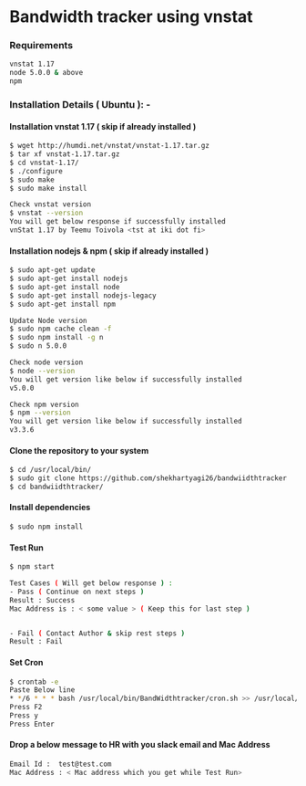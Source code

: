 # Bandwidth tracker using vnstat

### Requirements 
```bash
vnstat 1.17
node 5.0.0 & above
npm
```

### Installation Details ( Ubuntu ): -

#### Installation vnstat 1.17 ( skip if already installed )
```bash
$ wget http://humdi.net/vnstat/vnstat-1.17.tar.gz
$ tar xf vnstat-1.17.tar.gz
$ cd vnstat-1.17/
$ ./configure
$ sudo make
$ sudo make install

Check vnstat version
$ vnstat --version
You will get below response if successfully installed
vnStat 1.17 by Teemu Toivola <tst at iki dot fi>
```

#### Installation nodejs & npm ( skip if already installed )
```bash
$ sudo apt-get update
$ sudo apt-get install nodejs
$ sudo apt-get install node
$ sudo apt-get install nodejs-legacy
$ sudo apt-get install npm

Update Node version 
$ sudo npm cache clean -f
$ sudo npm install -g n
$ sudo n 5.0.0

Check node version
$ node --version
You will get version like below if successfully installed
v5.0.0

Check npm version
$ npm --version
You will get version like below if successfully installed
v3.3.6
```

#### Clone the repository to your system
```bash
$ cd /usr/local/bin/
$ sudo git clone https://github.com/shekhartyagi26/bandwiidthtracker
$ cd bandwiidthtracker/
```

#### Install dependencies
```bash
$ sudo npm install
```

#### Test Run
```bash
$ npm start

Test Cases ( Will get below response ) :
- Pass ( Continue on next steps )
Result : Success
Mac Address is : < some value > ( Keep this for last step )


- Fail ( Contact Author & skip rest steps )
Result : Fail
```

#### Set Cron
```bash
$ crontab -e
Paste Below line
* */6 * * * bash /usr/local/bin/BandWidthtracker/cron.sh >> /usr/local/bin/BandWidthtracker/out.out
Press F2
Press y
Press Enter
```

#### Drop a below message to HR with you slack email and Mac Address
```bash
Email Id :  test@test.com
Mac Address : < Mac address which you get while Test Run>
```